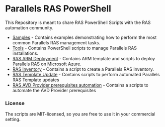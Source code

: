 # Parallels RAS PowerShell
This Repository is meant to share RAS PowerShell Scripts with the RAS automation community.
* [Samples](Samples) - Contains examples demonstrating how to perform the most common Parallels RAS management tasks.
* [Tools](Tools) - Contains PowerShell scripts to manage Parallels RAS installations.
* [RAS ARM Deployment](ARM-templates-fberson) - Contains ARM template and scripts to deploy Parallels RAS on Microsoft Azure.
* [RAS Inventory](RAS-Inventory-CWebster) - Contains a script to create a Parallels RAS Inventory.
* [RAS Template Update](RAS-Template-update) - Contains scripts to perform automated Parallels RAS Template updates
* [RAS AVD Provider prerequisites automation](RAS-AVD-Provider-prerequisites) - Contains a scripts to automate the AVD Provider prerequisites
### License ###

The scripts are MIT-licensed, so you are free to use it in your commercial setting.

